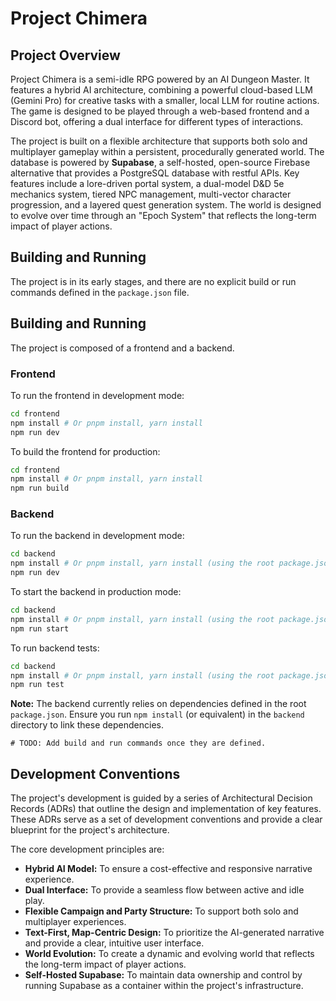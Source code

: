 # Project Chimera

## Project Overview

Project Chimera is a semi-idle RPG powered by an AI Dungeon Master. It features a hybrid AI architecture, combining a powerful cloud-based LLM (Gemini Pro) for creative tasks with a smaller, local LLM for routine actions. The game is designed to be played through a web-based frontend and a Discord bot, offering a dual interface for different types of interactions.

The project is built on a flexible architecture that supports both solo and multiplayer gameplay within a persistent, procedurally generated world. The database is powered by **Supabase**, a self-hosted, open-source Firebase alternative that provides a PostgreSQL database with restful APIs. Key features include a lore-driven portal system, a dual-model D&D 5e mechanics system, tiered NPC management, multi-vector character progression, and a layered quest generation system. The world is designed to evolve over time through an "Epoch System" that reflects the long-term impact of player actions.

## Building and Running

The project is in its early stages, and there are no explicit build or run commands defined in the `package.json` file.

## Building and Running

The project is composed of a frontend and a backend.

### Frontend

To run the frontend in development mode:

```bash
cd frontend
npm install # Or pnpm install, yarn install
npm run dev
```

To build the frontend for production:

```bash
cd frontend
npm install # Or pnpm install, yarn install
npm run build
```

### Backend

To run the backend in development mode:

```bash
cd backend
npm install # Or pnpm install, yarn install (using the root package.json dependencies)
npm run dev
```

To start the backend in production mode:

```bash
cd backend
npm install # Or pnpm install, yarn install (using the root package.json dependencies)
npm run start
```

To run backend tests:

```bash
cd backend
npm install # Or pnpm install, yarn install (using the root package.json dependencies)
npm run test
```

**Note:** The backend currently relies on dependencies defined in the root `package.json`. Ensure you run `npm install` (or equivalent) in the `backend` directory to link these dependencies.

```
# TODO: Add build and run commands once they are defined.
```

## Development Conventions

The project's development is guided by a series of Architectural Decision Records (ADRs) that outline the design and implementation of key features. These ADRs serve as a set of development conventions and provide a clear blueprint for the project's architecture.

The core development principles are:

*   **Hybrid AI Model:** To ensure a cost-effective and responsive narrative experience.
*   **Dual Interface:** To provide a seamless flow between active and idle play.
*   **Flexible Campaign and Party Structure:** To support both solo and multiplayer experiences.
*   **Text-First, Map-Centric Design:** To prioritize the AI-generated narrative and provide a clear, intuitive user interface.
*   **World Evolution:** To create a dynamic and evolving world that reflects the long-term impact of player actions.
*   **Self-Hosted Supabase:** To maintain data ownership and control by running Supabase as a container within the project's infrastructure.
